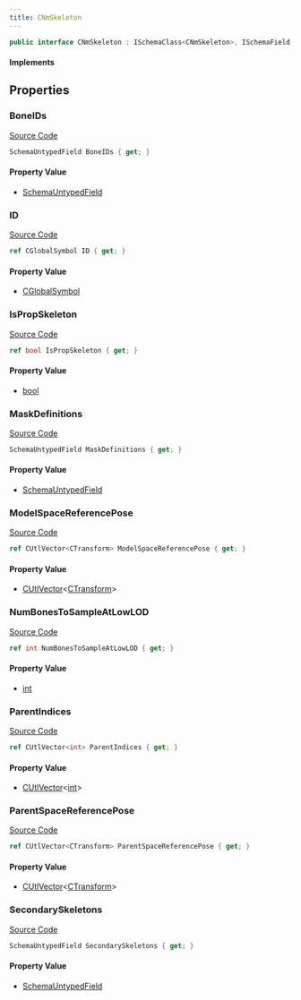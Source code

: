 ```yaml
---
title: CNmSkeleton
---
```


```csharp
public interface CNmSkeleton : ISchemaClass<CNmSkeleton>, ISchemaField, ISchemaClass, INativeHandle
```

#### Implements

## Properties

### BoneIDs

[Source Code](https://github.com/swiftly-solution/swiftlys2/blob/beta/managed/src/SwiftlyS2.Generated/Schemas/Interfaces/CNmSkeleton.cs#L19)

```csharp
SchemaUntypedField BoneIDs { get; }
```

#### Property Value

- [SchemaUntypedField](/docs/api/shared/schemas/schemauntypedfield)

### ID

[Source Code](https://github.com/swiftly-solution/swiftlys2/blob/beta/managed/src/SwiftlyS2.Generated/Schemas/Interfaces/CNmSkeleton.cs#L16)

```csharp
ref CGlobalSymbol ID { get; }
```

#### Property Value

- [CGlobalSymbol](/docs/api/shared/natives/cglobalsymbol)

### IsPropSkeleton

[Source Code](https://github.com/swiftly-solution/swiftlys2/blob/beta/managed/src/SwiftlyS2.Generated/Schemas/Interfaces/CNmSkeleton.cs#L35)

```csharp
ref bool IsPropSkeleton { get; }
```

#### Property Value

- [bool](https://learn.microsoft.com/dotnet/api/system.boolean)

### MaskDefinitions

[Source Code](https://github.com/swiftly-solution/swiftlys2/blob/beta/managed/src/SwiftlyS2.Generated/Schemas/Interfaces/CNmSkeleton.cs#L30)

```csharp
SchemaUntypedField MaskDefinitions { get; }
```

#### Property Value

- [SchemaUntypedField](/docs/api/shared/schemas/schemauntypedfield)

### ModelSpaceReferencePose

[Source Code](https://github.com/swiftly-solution/swiftlys2/blob/beta/managed/src/SwiftlyS2.Generated/Schemas/Interfaces/CNmSkeleton.cs#L25)

```csharp
ref CUtlVector<CTransform> ModelSpaceReferencePose { get; }
```

#### Property Value

- [CUtlVector](/docs/api/-1)<[CTransform](/docs/api/shared/natives/ctransform)>

### NumBonesToSampleAtLowLOD

[Source Code](https://github.com/swiftly-solution/swiftlys2/blob/beta/managed/src/SwiftlyS2.Generated/Schemas/Interfaces/CNmSkeleton.cs#L27)

```csharp
ref int NumBonesToSampleAtLowLOD { get; }
```

#### Property Value

- [int](https://learn.microsoft.com/dotnet/api/system.int32)

### ParentIndices

[Source Code](https://github.com/swiftly-solution/swiftlys2/blob/beta/managed/src/SwiftlyS2.Generated/Schemas/Interfaces/CNmSkeleton.cs#L21)

```csharp
ref CUtlVector<int> ParentIndices { get; }
```

#### Property Value

- [CUtlVector](/docs/api/-1)<[int](https://learn.microsoft.com/dotnet/api/system.int32)>

### ParentSpaceReferencePose

[Source Code](https://github.com/swiftly-solution/swiftlys2/blob/beta/managed/src/SwiftlyS2.Generated/Schemas/Interfaces/CNmSkeleton.cs#L23)

```csharp
ref CUtlVector<CTransform> ParentSpaceReferencePose { get; }
```

#### Property Value

- [CUtlVector](/docs/api/-1)<[CTransform](/docs/api/shared/natives/ctransform)>

### SecondarySkeletons

[Source Code](https://github.com/swiftly-solution/swiftlys2/blob/beta/managed/src/SwiftlyS2.Generated/Schemas/Interfaces/CNmSkeleton.cs#L33)

```csharp
SchemaUntypedField SecondarySkeletons { get; }
```

#### Property Value

- [SchemaUntypedField](/docs/api/shared/schemas/schemauntypedfield)

